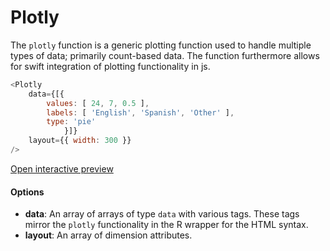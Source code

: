 # Plotly

The `plotly` function is a generic plotting function used to handle multiple types of data; primarily count-based data. The function furthermore allows for swift integration of plotting functionality in js.

``` js
<Plotly
    data={[{
        values: [ 24, 7, 0.5 ],
        labels: [ 'English', 'Spanish', 'Other' ],
        type: 'pie'
            }]}
    layout={{ width: 300 }}
/>
```

[Open interactive preview](https://isle.heinz.cmu.edu/components/plotly)

#### Options

* __data__:  An array of arrays of type `data` with various tags. These tags mirror the `plotly` functionality in the R wrapper for the HTML syntax.
* __layout__: An array of dimension attributes.
